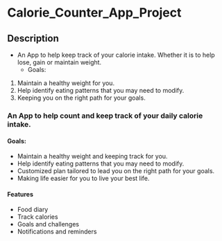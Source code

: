 # Calorie_Counter_App_Project

## Description

* An App to help keep track of your calorie intake. Whether it is to help lose, gain or maintain weight. 
  * Goals:
1. Maintain a healthy weight for you. 
2. Help identify eating patterns that you may need to modify.
3. Keeping you on the right path for your goals.


### An App to help count and keep track of your daily calorie intake. 

#### Goals:
* Maintain a healthy weight and keeping track for you. 
* Help identify eating patterns that you may need to modify.
* Customized plan tailored to lead you on the right path for your goals.
* Making life easier for you to live your best life. 

#### Features
* Food diary
* Track calories
* Goals and challenges
* Notifications and reminders

